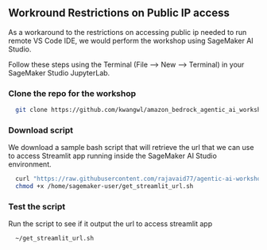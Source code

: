 ## Workround Restrictions on Public IP access

As a workaround to the restrictions on accessing public ip needed to run remote VS Code IDE, we would perform the workshop using SageMaker AI Studio. 

Follow these steps using the Terminal (File --> New --> Terminal) in your SageMaker Studio JupyterLab.


### Clone the repo for the workshop

```bash
  git clone https://github.com/kwangwl/amazon_bedrock_agentic_ai_workshop.git /home/sagemaker-user/workshop
```

### Download script 
We download a sample bash script that will retrieve the url that we can use to access Streamlit app running inside the SageMaker AI Studio environment.

```bash
  curl "https://raw.githubusercontent.com/rajavaid77/agentic-ai-workshop/refs/heads/main/get_streamlit_url.sh" -o "/home/sagemaker-user/get_streamlit_url.sh"
  chmod +x /home/sagemaker-user/get_streamlit_url.sh

```

### Test the script 
Run the script to see if it output the url to access streamlit app

```bash
  ~/get_streamlit_url.sh
```
